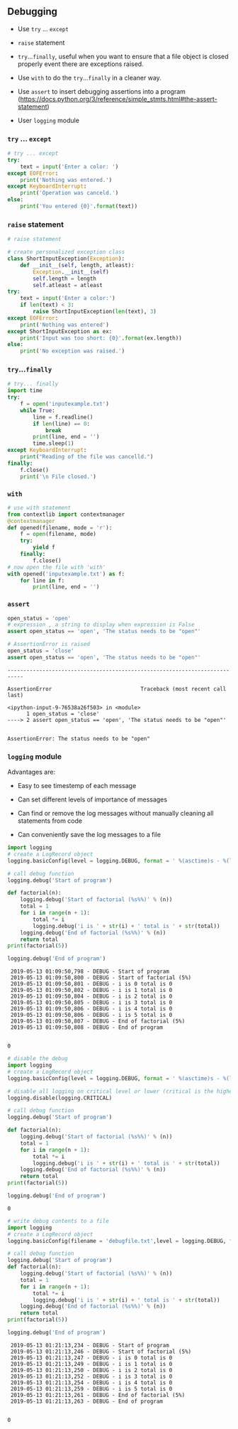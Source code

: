 
## Debugging

* Use `try` ... `except` 

* `raise` statement 

* `try`...`finally`, useful when you want to ensure that a file object is closed properly event there are exceptions raised. 

* Use `with` to do the `try`...`finally` in a cleaner way.

* Use `assert` to insert debugging assertions into a program (https://docs.python.org/3/reference/simple_stmts.html#the-assert-statement)

* User `logging` module

### `try` ... `except` 


```python
# try ... except 
try:
    text = input('Enter a color: ')
except EOFError:
    print('Nothing was entered.')
except KeyboardInterrupt:
    print('Operation was canceld.')
else:
    print('You entered {0}'.format(text))
```

### `raise` statement 


```python
# raise statement 

# create personalized exception class 
class ShortInputException(Exception):
    def __init__(self, length, atleast):
        Exception.__init__(self)
        self.length = length
        self.atleast = atleast 
try:
    text = input('Enter a color:')
    if len(text) < 3:
        raise ShortInputException(len(text), 3)
except EOFError:
    print('Nothing was entered')
except ShortInputException as ex:
    print('Input was too short: {0}'.format(ex.length))
else: 
    print('No exception was raised.')
```

###  `try`...`finally`


```python
# try... finally 
import time 
try:
    f = open('inputexample.txt')
    while True:
        line = f.readline()
        if len(line) == 0:
            break
        print(line, end = '')
        time.sleep(1)
except KeyboardInterrupt:
    print("Reading of the file was cancelld.")
finally:
    f.close()
    print('\n File closed.')
```

### `with`


```python
# use with statement 
from contextlib import contextmanager 
@contextmanager 
def opened(filename, mode = 'r'):
    f = open(filename, mode)
    try:
        yield f
    finally:
        f.close()
# now open the file with 'with'
with opened('inputexample.txt') as f:
    for line in f:
        print(line, end = '')
```

### `assert`


```python
open_status = 'open'
# expression , a string to display when expression is False 
assert open_status == 'open', 'The status needs to be "open"'

```


```python
# AssertionError is raised
open_status = 'close'
assert open_status == 'open', 'The status needs to be "open"'
```


    ---------------------------------------------------------------------------

    AssertionError                            Traceback (most recent call last)

    <ipython-input-9-76538a26f503> in <module>
          1 open_status = 'close'
    ----> 2 assert open_status == 'open', 'The status needs to be "open"'
    

    AssertionError: The status needs to be "open"


### `logging` module 

Advantages are:

* Easy to see timestemp of each message 

* Can set different levels of importance of messages 

* Can find or remove the log messages without manually cleaning all statements from code 

* Can conveniently save the log messages to a file 



```python
import logging 
# create a LogRecord object 
logging.basicConfig(level = logging.DEBUG, format = ' %(asctime)s - %(levelname)s - %(message)s')

# call debug function
logging.debug('Start of program')

def factorial(n):
    logging.debug('Start of factorial (%s%%)' % (n))
    total = 1 
    for i in range(n + 1):
        total *= i 
        logging.debug('i is ' + str(i) + ' total is ' + str(total))
    logging.debug('End of factorial (%s%%)' % (n))
    return total 
print(factorial(5))

logging.debug('End of program')

```

     2019-05-13 01:09:50,798 - DEBUG - Start of program
     2019-05-13 01:09:50,800 - DEBUG - Start of factorial (5%)
     2019-05-13 01:09:50,801 - DEBUG - i is 0 total is 0
     2019-05-13 01:09:50,802 - DEBUG - i is 1 total is 0
     2019-05-13 01:09:50,804 - DEBUG - i is 2 total is 0
     2019-05-13 01:09:50,805 - DEBUG - i is 3 total is 0
     2019-05-13 01:09:50,806 - DEBUG - i is 4 total is 0
     2019-05-13 01:09:50,806 - DEBUG - i is 5 total is 0
     2019-05-13 01:09:50,807 - DEBUG - End of factorial (5%)
     2019-05-13 01:09:50,808 - DEBUG - End of program


    0



```python
# disable the debug 
import logging 
# create a LogRecord object 
logging.basicConfig(level = logging.DEBUG, format = ' %(asctime)s - %(levelname)s - %(message)s')

# disable all logging on critical level or lower (critical is the highest level)
logging.disable(logging.CRITICAL)

# call debug function
logging.debug('Start of program')

def factorial(n):
    logging.debug('Start of factorial (%s%%)' % (n))
    total = 1 
    for i in range(n + 1):
        total *= i 
        logging.debug('i is ' + str(i) + ' total is ' + str(total))
    logging.debug('End of factorial (%s%%)' % (n))
    return total 
print(factorial(5))

logging.debug('End of program')

```

    0



```python
# write debug contents to a file 
import logging 
# create a LogRecord object 
logging.basicConfig(filename = 'debugfile.txt',level = logging.DEBUG, format = ' %(asctime)s - %(levelname)s - %(message)s')

# call debug function
logging.debug('Start of program')
def factorial(n):
    logging.debug('Start of factorial (%s%%)' % (n))
    total = 1 
    for i in range(n + 1):
        total *= i 
        logging.debug('i is ' + str(i) + ' total is ' + str(total))
    logging.debug('End of factorial (%s%%)' % (n))
    return total 
print(factorial(5))

logging.debug('End of program')
```

     2019-05-13 01:21:13,234 - DEBUG - Start of program
     2019-05-13 01:21:13,246 - DEBUG - Start of factorial (5%)
     2019-05-13 01:21:13,247 - DEBUG - i is 0 total is 0
     2019-05-13 01:21:13,249 - DEBUG - i is 1 total is 0
     2019-05-13 01:21:13,250 - DEBUG - i is 2 total is 0
     2019-05-13 01:21:13,252 - DEBUG - i is 3 total is 0
     2019-05-13 01:21:13,254 - DEBUG - i is 4 total is 0
     2019-05-13 01:21:13,259 - DEBUG - i is 5 total is 0
     2019-05-13 01:21:13,261 - DEBUG - End of factorial (5%)
     2019-05-13 01:21:13,263 - DEBUG - End of program


    0

